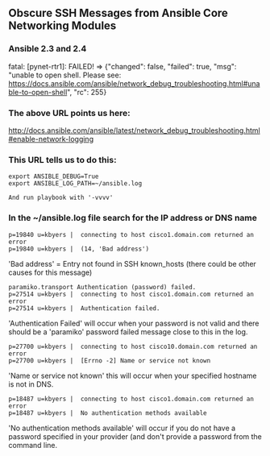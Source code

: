 ## Obscure SSH Messages from Ansible Core Networking Modules

### Ansible 2.3 and 2.4

fatal: [pynet-rtr1]: FAILED! => {"changed": false, "failed": true, "msg": "unable to open shell. Please see: https://docs.ansible.com/ansible/network_debug_troubleshooting.html#unable-to-open-shell", "rc": 255}

### The above URL points us here:

http://docs.ansible.com/ansible/latest/network_debug_troubleshooting.html#enable-network-logging

### This URL tells us to do this:

    export ANSIBLE_DEBUG=True
    export ANSIBLE_LOG_PATH=~/ansible.log

    And run playbook with '-vvvv'


### In the ~/ansible.log file search for the IP address or DNS name

    p=19840 u=kbyers |  connecting to host cisco1.domain.com returned an error
    p=19840 u=kbyers |  (14, 'Bad address')
    
'Bad address' = Entry not found in SSH known_hosts (there could be other causes for this message)

    paramiko.transport Authentication (password) failed.
    p=27514 u=kbyers |  connecting to host cisco1.domain.com returned an error
    p=27514 u=kbyers |  Authentication failed.

'Authentication Failed' will occur when your password is not valid and there should be a 'paramiko' password failed message close to this in the log.

    p=27700 u=kbyers |  connecting to host cisco10.domain.com returned an error
    p=27700 u=kbyers |  [Errno -2] Name or service not known

'Name or service not known' this will occur when your specified hostname is not in DNS.

    p=18487 u=kbyers |  connecting to host cisco1.domain.com returned an error
    p=18487 u=kbyers |  No authentication methods available
    
'No authentication methods available' will occur if you do not have a password specified in your provider (and don't provide a password from the command line.
